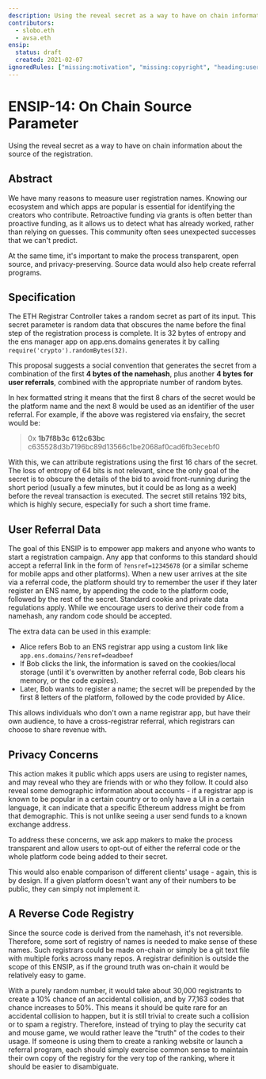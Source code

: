 ```yaml
---
description: Using the reveal secret as a way to have on chain information about the source of the registration
contributors:
  - slobo.eth
  - avsa.eth
ensip:
  status: draft
  created: 2021-02-07
ignoredRules: ["missing:motivation", "missing:copyright", "heading:user-referral-data", "heading:privacy-concerns", "heading:a-reverse-code-registry"]
---
```


# ENSIP-14: On Chain Source Parameter

Using the reveal secret as a way to have on chain information about the source of the registration.

## Abstract

We have many reasons to measure user registration names. Knowing our ecosystem and which apps are popular is essential for identifying the creators who contribute. Retroactive funding via grants is often better than proactive funding, as it allows us to detect what has already worked, rather than relying on guesses. This community often sees unexpected successes that we can't predict.

At the same time, it's important to make the process transparent, open source, and privacy-preserving. Source data would also help create referral programs.

## Specification

The ETH Registrar Controller takes a random secret as part of its input. This secret parameter is random data that obscures the name before the final step of the registration process is complete. It is 32 bytes of entropy and the ens manager app on app.ens.domains generates it by calling `require('crypto').randomBytes(32)`.

This proposal suggests a social convention that generates the secret from a combination of the first **4 bytes of the namehash**, plus another **4 bytes for user referrals**, combined with the appropriate number of random bytes.

In hex formatted string it means that the first 8 chars of the secret would be the platform name and the next 8 would be used as an identifier of the user referral. For example, if the above was registered via ensfairy, the secret would be:

> 0x **1b7f8b3c** **612c63bc** c635528d3b7196bc89d13566c1be2068af0cad6fb3ecebf0
> 

With this, we can attribute registrations using the first 16 chars of the secret. The loss of entropy of 64 bits is not relevant, since the only goal of the secret is to obscure the details of the bid to avoid front-running during the short period (usually a few minutes, but it could be as long as a week) before the reveal transaction is executed. The secret still retains 192 bits, which is highly secure, especially for such a short time frame.

## User Referral Data

The goal of this ENSIP is to empower app makers and anyone who wants to start a registration campaign. Any app that conforms to this standard should accept a referral link in the form of `?ensref=12345678` (or a similar scheme for mobile apps and other platforms). When a new user arrives at the site via a referral code, the platform should try to remember the user if they later register an ENS name, by appending the code to the platform code, followed by the rest of the secret. Standard cookie and private data regulations apply. While we encourage users to derive their code from a namehash, any random code should be accepted.

The extra data can be used in this example:

- Alice refers Bob to an ENS registrar app using a custom link like `app.ens.domains/?ensref=deadbeef`
- If Bob clicks the link, the information is saved on the cookies/local storage (until it's overwritten by another referral code, Bob clears his memory, or the code expires).
- Later, Bob wants to register a name; the secret will be prepended by the first 8 letters of the platform, followed by the code provided by Alice.

This allows individuals who don't own a name registrar app, but have their own audience, to have a cross-registrar referral, which registrars can choose to share revenue with.

## Privacy Concerns

This action makes it public which apps users are using to register names, and may reveal who they are friends with or who they follow. It could also reveal some demographic information about accounts - if a registrar app is known to be popular in a certain country or to only have a UI in a certain language, it can indicate that a specific Ethereum address might be from that demographic. This is not unlike seeing a user send funds to a known exchange address.

To address these concerns, we ask app makers to make the process transparent and allow users to opt-out of either the referral code or the whole platform code being added to their secret.

This would also enable comparison of different clients' usage - again, this is by design. If a given platform doesn't want any of their numbers to be public, they can simply not implement it.

## A Reverse Code Registry

Since the source code is derived from the namehash, it's not reversible. Therefore, some sort of registry of names is needed to make sense of these names. Such registrars could be made on-chain or simply be a git text file with multiple forks across many repos. A registrar definition is outside the scope of this ENSIP, as if the ground truth was on-chain it would be relatively easy to game.

With a purely random number, it would take about 30,000 registrants to create a 10% chance of an accidental collision, and by 77,163 codes that chance increases to 50%. This means it should be quite rare for an accidental collision to happen, but it is still trivial to create such a collision or to spam a registry. Therefore, instead of trying to play the security cat and mouse game, we would rather leave the "truth" of the codes to their usage. If someone is using them to create a ranking website or launch a referral program, each should simply exercise common sense to maintain their own copy of the registry for the very top of the ranking, where it should be easier to disambiguate.
